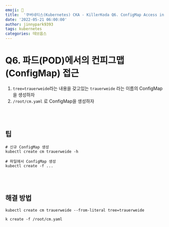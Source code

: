```yaml
---
emoji: 🔧
title:  '쿠버네티스(Kubernetes) CKA - KillerKoda Q6. ConfigMap Access in Pods'
date: '2022-05-21 06:00:00'
author: jinnypark9393
tags: kubernetes
categories: 데브옵스
---
```


# Q6. 파드(POD)에서의 컨피그맵(ConfigMap) 접근

1. `tree=trauerweide`라는 내용을 갖고있는 `trauerweide` 라는 이름의 ConfigMap 을 생성하자
2. `/root/cm.yaml` 로 ConfigMap을 생성하자

<br/><br/>

## 팁

```
# 신규 ConfigMap 생성
kubectl create cm trauerweide -h

# 파일에서 ConfigMap 생성
kubectl create -f ...
```

<br/><br/>

## 해결 방법

```
kubectl create cm trauerweide --from-literal tree=trauerweide

k create -f /root/cm.yaml
```

<br/>